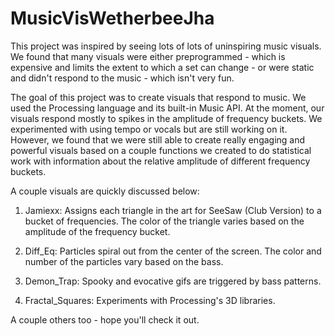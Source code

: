 # MusicVisWetherbeeJha

This project was inspired by seeing lots of lots of uninspiring music visuals. We found that many visuals were either preprogrammed - which is expensive and limits the extent to which a set can change - or were static and didn't respond to the music - which isn't very fun.

The goal of this project was to create visuals that respond to music. We used the Processing language and its built-in Music API. At the moment, our visuals respond mostly to spikes in the amplitude of frequency buckets. We experimented with using tempo or vocals but are still working on it. However, we found that we were still able to create really engaging and powerful visuals based on a couple functions we created to do statistical work with information about the relative amplitude of different frequency buckets.

A couple visuals are quickly discussed below:

1. Jamiexx: Assigns each triangle in the art for SeeSaw (Club Version) to a bucket of frequencies. The color of the triangle varies based on the amplitude of the frequency bucket.

2. Diff_Eq: Particles spiral out from the center of the screen. The color and number of the particles vary based on the bass.

3. Demon_Trap: Spooky and evocative gifs are triggered by bass patterns.

4. Fractal_Squares: Experiments with Processing's 3D libraries.

A couple others too - hope you'll check it out.
